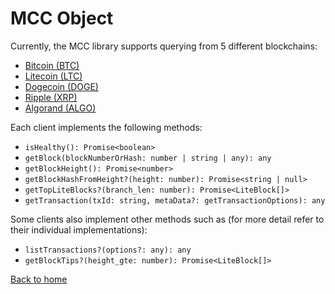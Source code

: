 # MCC Object

Currently, the MCC library supports querying from 5 different blockchains:

-  [Bitcoin (BTC)](./BtcLtcDogeClient.md)
-  [Litecoin (LTC)](./BtcLtcDogeClient.md)
-  [Dogecoin (DOGE)](./BtcLtcDogeClient.md)
-  [Ripple (XRP)](./XrpClient.md)
-  [Algorand (ALGO)](./AlgoClient.md)

Each client implements the following methods:

-  `isHealthy(): Promise<boolean>`
-  `getBlock(blockNumberOrHash: number | string | any): any`
-  `getBlockHeight(): Promise<number>`
-  `getBlockHashFromHeight?(height: number): Promise<string | null>`
-  `getTopLiteBlocks?(branch_len: number): Promise<LiteBlock[]>`
-  `getTransaction(txId: string, metaData?: getTransactionOptions): any`

Some clients also implement other methods such as (for more detail refer to their individual implementations):

-  `listTransactions?(options?: any): any`
-  `getBlockTips?(height_gte: number): Promise<LiteBlock[]>`

[Back to home](../README.md)

